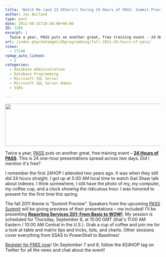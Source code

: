 ```yaml
---
title: 'Watch Me (and 23 Others!) During 24 Hours of PASS: Summit Preview'
author: Jes Borland
type: post
date: 2011-08-31T10:48:00+00:00
ID: 1305
excerpt: |
  Twice a year, PASS puts on another great, free training event - 24 Hours of PASS. I'll be giving a preview of my PASS Summit presentation, "Reporting Services 201". Register today!
url: /index.php/datamgmt/dbprogramming/fall-2011-24-hours-of-pass/
views:
  - 17240
rp4wp_auto_linked:
  - 1
categories:
  - Database Administration
  - Database Programming
  - Microsoft SQL Server
  - Microsoft SQL Server Admin
  - SSRS

---
```

<img src="http://www.sqlpass.org/Portals/64/Fall2010/24HrsPASS_984x183.jpg" alt="" title="" width="738" height="137" />

Twice a year, [PASS][1] puts on another great, free training event &#8211; [**24 Hours of PASS**][2]. This is 24 one-hour presentations spread across two days. Did I mention it's free? 

I remember the first 24HOP I attended two years ago. It was when they still did 24 hours straight. I got up at 5:00 AM local time to watch Gail Shaw talk about indexes. I think somewhere, I still have the photo of my, my computer, my coffee cup, and a clock showing the ridiculous hour. I was honored to present for the first time this spring. 

The fall 2011 theme is “Summit Preview”. Speakers from the upcoming [PASS Summit][3] will be giving previews of their presentations &#8211; me included! I'll be presenting [**Reporting Services 201: From Basic to WOW!**][4]. My session is scheduled for Thursday, September 8, at 15:00 GMT (that's 11:00 AM Eastern / 10:00 AM Central in the U.S.). Grab a cup of coffee and join me for a look at table and matrix tips and tricks, lists, and charts. Other sessions cover everything from SSAS to PowerShell to Baselines! 

[Register for FREE now][5]! On September 7 and 8, follow the #24HOP tag on Twitter for all the news and chat about the event!

 [1]: http://www.sqlpass.org/
 [2]: http://www.sqlpass.org/24hours/fall2011/
 [3]: http://www.sqlpass.org/summit/2011/
 [4]: http://www.sqlpass.org/24hours/fall2011/SessionsbySchedule/ReportingServices201FromBasictoWOW.aspx
 [5]: https://www323.livemeeting.com/lrs/8000181573/Registration.aspx?pageName=lj6378f4fhf5hpdm